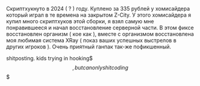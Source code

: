 Скриптхукнуто в 2024 ( ? ) году. Куплено за 335 рублей у хомисайдера который играл в те времена на закрытом Z-City.
У этого хомисайдера я купил много скриптхуков этой сборки, я взял самую мне понравившееся и начал восстановление серверной части.
В этом фиксе восстановлен организм ( кое как ), вместе с организмом восстановлена моя любимая система XRay ( показ ваших успешных выстрелов в других игроков ).
Очень приятный ганпак так-же пофикшенный.

shitposting.
kids trying in hooking$$$, but can only shitcoding$$$
